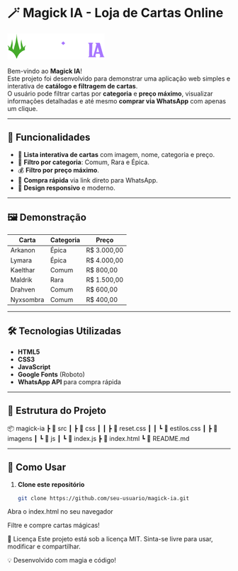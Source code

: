 # 🪄 Magick IA - Loja de Cartas Online

![Logo MagickIA](PROJETO-MAGICK-AI/src/imagens/logo.png)

Bem-vindo ao **Magick IA**!  
Este projeto foi desenvolvido para demonstrar uma aplicação web simples e interativa de **catálogo e filtragem de cartas**.  
O usuário pode filtrar cartas por **categoria** e **preço máximo**, visualizar informações detalhadas e até mesmo **comprar via WhatsApp** com apenas um clique.

---

## 🚀 Funcionalidades

- 📜 **Lista interativa de cartas** com imagem, nome, categoria e preço.
- 🎯 **Filtro por categoria**: Comum, Rara e Épica.
- 💰 **Filtro por preço máximo**.
- 📲 **Compra rápida** via link direto para WhatsApp.
- 🎨 **Design responsivo** e moderno.

---

## 🖼 Demonstração

| Carta | Categoria | Preço |
|-------|-----------|-------|
| Arkanon | Épica | R$ 3.000,00 |
| Lymara | Épica | R$ 4.000,00 |
| Kaelthar | Comum | R$ 800,00 |
| Maldrik | Rara | R$ 1.500,00 |
| Drahven | Comum | R$ 600,00 |
| Nyxsombra | Comum | R$ 400,00 |

---

## 🛠 Tecnologias Utilizadas

- **HTML5**
- **CSS3**
- **JavaScript**
- **Google Fonts** (Roboto)
- **WhatsApp API** para compra rápida

---

## 📂 Estrutura do Projeto

📦 magick-ia
┣ 📂 src
┃ ┣ 📂 css
┃ ┃ ┣ 📜 reset.css
┃ ┃ ┗ 📜 estilos.css
┃ ┣ 📂 imagens
┃ ┗ 📂 js
┃ ┗ 📜 index.js
┣ 📜 index.html
┗ 📜 README.md

---

## 🎯 Como Usar

1. **Clone este repositório**
   ```bash
   git clone https://github.com/seu-usuario/magick-ia.git
Abra o index.html no seu navegador

Filtre e compre cartas mágicas!

📜 Licença
Este projeto está sob a licença MIT.
Sinta-se livre para usar, modificar e compartilhar.

💡 Desenvolvido com magia e código!

